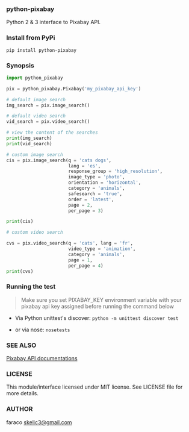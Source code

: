 ### python-pixabay
Python 2 & 3 interface to Pixabay API.

### Install from PyPi 
`pip install python-pixabay`

### Synopsis

```python
import python_pixabay

pix = python_pixabay.Pixabay('my_pixabay_api_key')

# default image search
img_search = pix.image_search()

# default video search
vid_search = pix.video_search()

# view the content of the searches
print(img_search)
print(vid_search)

# custom image search
cis = pix.image_search(q = 'cats dogs',
                       lang = 'es',
                       response_group = 'high_resolution',
                       image_type = 'photo',
                       orientation = 'horizontal',
                       category = 'animals',
                       safesearch = 'true',
                       order = 'latest',
                       page = 2,
                       per_page = 3)

print(cis)

# custom video search

cvs = pix.video_search(q = 'cats', lang = 'fr',
                       video_type = 'animation',
                       category = 'animals',
                       page = 1,
                       per_page = 4)
print(cvs)

```

### Running the test

> Make sure you set PIXABAY_KEY environment variable with your pixabay api key assigned before running the command below

* Via Python unittest's discover: `python -m unittest discover test`

* or via nose: `nosetests`

### SEE ALSO
[Pixabay API documentations](https://pixabay.com/api/docs)

### LICENSE

This module/interface licensed under MIT license. See LICENSE file for more details.

### AUTHOR
faraco <skelic3@gmail.com>
